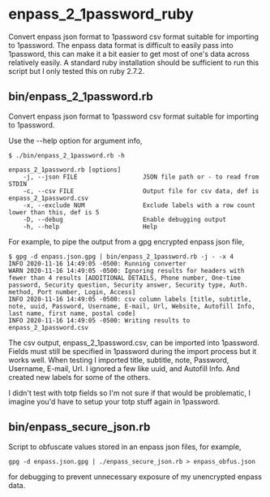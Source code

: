 # enpass_2_1password_ruby

Convert enpass json format to 1password csv format suitable for importing to
1password.  The enpass data format is difficult to easily pass into 1password,
this can make it a bit easier to get most of one's data across relatively
easily. A standard ruby installation should be sufficient to run this script but
I only tested this on ruby 2.7.2.

## bin/enpass_2_1password.rb

Convert enpass json format to 1password csv format suitable for importing to
1password.

Use the --help option for argument info,

```
$ ./bin/enpass_2_1password.rb -h

enpass_2_1password.rb [options]
    -j, --json FILE                  JSON file path or - to read from STDIN
    -c, --csv FILE                   Output file for csv data, def is enpass_2_1password.csv
    -x, --exclude NUM                Exclude labels with a row count lower than this, def is 5
    -D, --debug                      Enable debugging output
    -h, --help                       Help
```

For example, to pipe the output from a gpg encrypted enpass json file,

```
$ gpg -d enpass.json.gpg | bin/enpass_2_1password.rb -j - -x 4
INFO 2020-11-16 14:49:05 -0500: Running converter
WARN 2020-11-16 14:49:05 -0500: Ignoring results for headers with fewer than 4 results [ADDITIONAL DETAILS, Phone number, One-time password, Security question, Security answer, Security type, Auth. method, Port number, Login, Access]
INFO 2020-11-16 14:49:05 -0500: csv column labels [title, subtitle, note, uuid, Password, Username, E-mail, Url, Website, Autofill Info, last name, first name, postal code]
INFO 2020-11-16 14:49:05 -0500: Writing results to enpass_2_1password.csv
```

The csv output, enpass_2_1password.csv, can be imported into
1password.  Fields must still be specified in 1password during the import
process but it works well.  When testing I imported title, subtitle,
note, Password, Username, E-mail, Url. I ignored a few like uuid, and
Autofill Info.  And created new labels for some of the others.

I didn't test with totp fields so I'm not sure if that would be problematic,
I imagine you'd have to setup your totp stuff again in 1password.

## bin/enpass_secure_json.rb

Script to obfuscate values stored in an enpass json files, for example,

```
gpg -d enpass.json.gpg | ./enpass_secure_json.rb > enpass_obfus.json
```

for debugging to prevent unnecessary exposure of my unencrypted enpass data.
